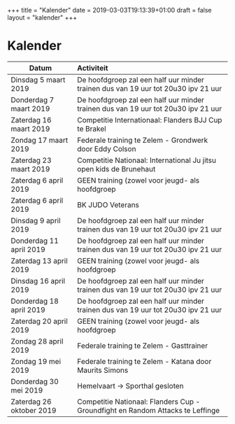 +++
title = "Kalender"
date = 2019-03-03T19:13:39+01:00
draft = false
layout = "kalender"
+++
# Kalender
| Datum                         | Activiteit                                                                                |
| ------------------------------|:------------------------------------------------------------------------------------------|
| Dinsdag 5 maart 2019          | De hoofdgroep zal een half uur minder trainen dus van 19 uur tot 20u30 ipv 21 uur         | 
| Donderdag 7 maart 2019        | De hoofdgroep zal een half uur minder trainen dus van 19 uur tot 20u30 ipv 21 uur         | 
| Zaterdag 16 maart 2019        | Competitie Internationaal: Flanders BJJ Cup te Brakel                                     | 
| Zondag 17 maart 2019          | Federale training te Zelem - Grondwerk door Eddy Colson                                   | 
| Zaterdag 23 maart 2019        | Competitie Nationaal: International Ju jitsu open kids de Brunehaut                       |
| Zaterdag 6 april 2019         | GEEN training (zowel voor jeugd- als hoofdgroep                                           | 
| Zaterdag 6 april 2019         | BK JUDO Veterans                                                                          | 
| Dinsdag 9 april 2019          | De hoofdgroep zal een half uur minder trainen dus van 19 uur tot 20u30 ipv 21 uur         | 
| Donderdag 11 april 2019       | De hoofdgroep zal een half uur minder trainen dus van 19 uur tot 20u30 ipv 21 uur         | 
| Zaterdag 13 april 2019        | GEEN training (zowel voor jeugd- als hoofdgroep                                           |
| Dinsdag 16 april 2019         | De hoofdgroep zal een half uur minder trainen dus van 19 uur tot 20u30 ipv 21 uur         | 
| Donderdag 18 april 2019       | De hoofdgroep zal een half uur minder trainen dus van 19 uur tot 20u30 ipv 21 uur         | 
| Zaterdag 20 april 2019        | GEEN training (zowel voor jeugd- als hoofdgroep                                           |
| Zondag 28 april 2019          | Federale training te Zelem - Gasttrainer                                                  |
| Zondag 19 mei 2019            | Federale training te Zelem - Katana door Maurits Simons                                   |
| Donderdag 30 mei 2019         | Hemelvaart -> Sporthal gesloten                                                           | 
| Zaterdag 26 oktober 2019      | Competitie Nationaal: Flanders Cup - Groundfight en Random Attacks te Leffinge            | 
